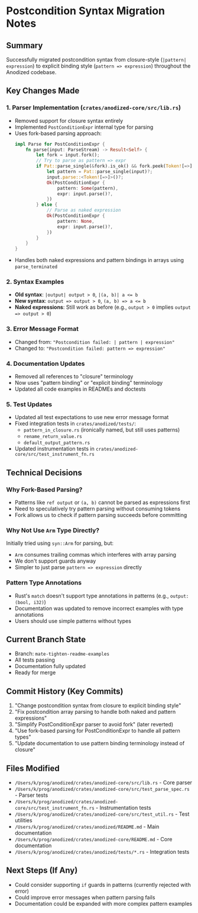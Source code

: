 # Postcondition Syntax Migration Notes

## Summary
Successfully migrated postcondition syntax from closure-style (`|pattern| expression`) to explicit binding style (`pattern => expression`) throughout the Anodized codebase.

## Key Changes Made

### 1. Parser Implementation (`crates/anodized-core/src/lib.rs`)
- Removed support for closure syntax entirely
- Implemented `PostConditionExpr` internal type for parsing
- Uses fork-based parsing approach:
  ```rust
  impl Parse for PostConditionExpr {
      fn parse(input: ParseStream) -> Result<Self> {
          let fork = input.fork();
          // Try to parse as pattern => expr
          if Pat::parse_single(&fork).is_ok() && fork.peek(Token![=>]) {
              let pattern = Pat::parse_single(input)?;
              input.parse::<Token![=>]>()?;
              Ok(PostConditionExpr {
                  pattern: Some(pattern),
                  expr: input.parse()?,
              })
          } else {
              // Parse as naked expression
              Ok(PostConditionExpr {
                  pattern: None,
                  expr: input.parse()?,
              })
          }
      }
  }
  ```
- Handles both naked expressions and pattern bindings in arrays using `parse_terminated`

### 2. Syntax Examples
- **Old syntax**: `|output| output > 0`, `|(a, b)| a <= b`
- **New syntax**: `output => output > 0`, `(a, b) => a <= b`
- **Naked expressions**: Still work as before (e.g., `output > 0` implies `output => output > 0`)

### 3. Error Message Format
- Changed from: `"Postcondition failed: | pattern | expression"`
- Changed to: `"Postcondition failed: pattern => expression"`

### 4. Documentation Updates
- Removed all references to "closure" terminology
- Now uses "pattern binding" or "explicit binding" terminology
- Updated all code examples in READMEs and doctests

### 5. Test Updates
- Updated all test expectations to use new error message format
- Fixed integration tests in `crates/anodized/tests/`:
  - `pattern_in_closure.rs` (ironically named, but still uses patterns)
  - `rename_return_value.rs`
  - `default_output_pattern.rs`
- Updated instrumentation tests in `crates/anodized-core/src/test_instrument_fn.rs`

## Technical Decisions

### Why Fork-Based Parsing?
- Patterns like `ref output` or `(a, b)` cannot be parsed as expressions first
- Need to speculatively try pattern parsing without consuming tokens
- Fork allows us to check if pattern parsing succeeds before committing

### Why Not Use `Arm` Type Directly?
Initially tried using `syn::Arm` for parsing, but:
- `Arm` consumes trailing commas which interferes with array parsing
- We don't support guards anyway
- Simpler to just parse `pattern => expression` directly

### Pattern Type Annotations
- Rust's `match` doesn't support type annotations in patterns (e.g., `output: (bool, i32)`)
- Documentation was updated to remove incorrect examples with type annotations
- Users should use simple patterns without types

## Current Branch State
- Branch: `mate-tighten-readme-examples`
- All tests passing
- Documentation fully updated
- Ready for merge

## Commit History (Key Commits)
1. "Change postcondition syntax from closure to explicit binding style"
2. "Fix postcondition array parsing to handle both naked and pattern expressions"
3. "Simplify PostConditionExpr parser to avoid fork" (later reverted)
4. "Use fork-based parsing for PostConditionExpr to handle all pattern types"
5. "Update documentation to use pattern binding terminology instead of closure"

## Files Modified
- `/Users/k/prog/anodized/crates/anodized-core/src/lib.rs` - Core parser
- `/Users/k/prog/anodized/crates/anodized-core/src/test_parse_spec.rs` - Parser tests
- `/Users/k/prog/anodized/crates/anodized-core/src/test_instrument_fn.rs` - Instrumentation tests
- `/Users/k/prog/anodized/crates/anodized-core/src/test_util.rs` - Test utilities
- `/Users/k/prog/anodized/crates/anodized/README.md` - Main documentation
- `/Users/k/prog/anodized/crates/anodized-core/README.md` - Core documentation
- `/Users/k/prog/anodized/crates/anodized/tests/*.rs` - Integration tests

## Next Steps (If Any)
- Could consider supporting `if` guards in patterns (currently rejected with error)
- Could improve error messages when pattern parsing fails
- Documentation could be expanded with more complex pattern examples